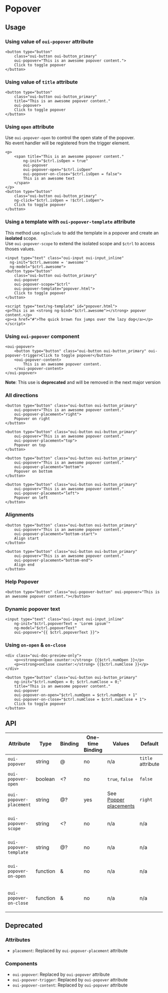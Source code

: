 # Popover

<component-status cx-design="complete" ux="rc"></component-status>

## Usage

### Using value of `oui-popover` attribute

```html:preview
<button type="button"
    class="oui-button oui-button_primary"
    oui-popover="This is an awesome popover content.">
    Click to toggle popover
</button>
```

### Using value of `title` attribute

```html:preview
<button type="button"
    class="oui-button oui-button_primary"
    title="This is an awesome popover content."
    oui-popover>
    Click to toggle popover
</button>
```

### Using `open` attribute

<oui-message type="info">
    Use <code class="oui-doc-codespan">oui-popover-open</code> to control the open state of the popover.<br />
    No event handler will be registered from the trigger element.
</oui-message>

```html:preview
<p>
    <span title="This is an awesome popover content."
        ng-init="$ctrl.isOpen = true"
        oui-popover
        oui-popover-open="$ctrl.isOpen"
        oui-popover-on-close="$ctrl.isOpen = false">
        This is an awesome text
    </span>
</p>
<button type="button"
    class="oui-button oui-button_primary"
    ng-click="$ctrl.isOpen = !$ctrl.isOpen">
    Click to toggle popover
</button>
```

### Using a template with `oui-popover-template` attribute

<oui-message type="warning">
    This method use <code class="oui-doc-codespan">ngInclude</code> to add the template in a popover and create an <strong>isolated</strong> scope.<br />
    Use <code class="oui-doc-codespan">oui-popover-scope</code> to extend the isolated scope and <code class="oui-doc-codespan">$ctrl</code> to access thoses values.
</oui-message>

```html:preview
<input type="text" class="oui-input oui-input_inline"
  ng-init="$ctrl.awesome = 'awesome'"
  ng-model="$ctrl.awesome">
<button type="button"
    class="oui-button oui-button_primary"
    oui-popover
    oui-popover-scope="$ctrl"
    oui-popover-template="popover.html">
    Click to toggle popover
</button>

<script type="text/ng-template" id="popover.html">
<p>This is an <strong ng-bind="$ctrl.awesome"></strong> popover content.</p>
<p><a href="#">The quick brown fox jumps over the lazy dog</a></p>
</script>
```

### Using `oui-popover` component

```html:preview
<oui-popover>
    <button type="button" class="oui-button oui-button_primary" oui-popover-trigger>Click to toggle popover</button>
    <oui-popover-content>
        This is an awesome popover content.
    </oui-popover-content>
</oui-popover>
```

**Note**: This use is **deprecated** and will be removed in the next major version

### All directions

```html:preview
<button type="button" class="oui-button oui-button_primary"
    oui-popover="This is an awesome popover content."
    oui-popover-placement="right">
    Popover on right
</button>

<button type="button" class="oui-button oui-button_primary"
    oui-popover="This is an awesome popover content."
    oui-popover-placement="top">
    Popover on top
</button>

<button type="button" class="oui-button oui-button_primary"
    oui-popover="This is an awesome popover content."
    oui-popover-placement="bottom">
    Popover on bottom
</button>

<button type="button" class="oui-button oui-button_primary"
    oui-popover="This is an awesome popover content."
    oui-popover-placement="left">
    Popover on left
</button>
```

### Alignments

```html:preview
<button type="button" class="oui-button oui-button_primary"
    oui-popover="This is an awesome popover content."
    oui-popover-placement="bottom-start">
    Align start
</button>

<button type="button" class="oui-button oui-button_primary"
    oui-popover="This is an awesome popover content."
    oui-popover-placement="bottom-end">
    Align end
</button>
```

### Help Popover

```html:preview
<button type="button" class="oui-popover-button" oui-popover="This is an awesome popover content."></button>
```

### Dynamic popover text

```html:preview
<input type="text" class="oui-input oui-input_inline"
    ng-init="$ctrl.popoverText = 'Lorem ipsum'"
    ng-model="$ctrl.popoverText"
    oui-popover="{{ $ctrl.popoverText }}">
```

### Using `on-open` & `on-close`

```html:preview
<div class="oui-doc-preview-only">
    <p><strong>onOpen counter:</strong> {{$ctrl.numOpen }}</p>
    <p><strong>onClose counter:</strong> {{$ctrl.numClose }}</p>
</div>

<button type="button" class="oui-button oui-button_primary"
    ng-init="$ctrl.numOpen = 0; $ctrl.numClose = 0;"
    title="This is an awesome popover content."
    oui-popover
    oui-popover-on-open="$ctrl.numOpen = $ctrl.numOpen + 1"
    oui-popover-on-close="$ctrl.numClose = $ctrl.numClose + 1">
    Click to toggle popover
</button>
```

## API

| Attribute                 | Type      | Binding   | One-time Binding  | Values                                                                                        | Default           | Description
| ----                      | ----      | ----      | ----              | ----                                                                                          | ----              | ----
| `oui-popover`             | string    | @         | no                | n/a                                                                                           | `title` attribute | popover content
| `oui-popover-open`        | boolean   | <?        | no                | `true`, `false`                                                                               | `false`           | open or close the popover
| `oui-popover-placement`   | string    | @?        | yes               | See [Popper placements](https://popper.js.org/popper-documentation.html#Popper.placements)    | `right`           | modifier for alignment
| `oui-popover-scope`       | string    | <?        | no                | n/a                                                                                           | n/a               | scope of the popover template
| `oui-popover-template`    | string    | @?        | no                | n/a                                                                                           | n/a               | id of the popover template
| `oui-popover-on-open`     | function  | &         | no                | n/a                                                                                           | n/a               | called when popover is opened
| `oui-popover-on-close`    | function  | &         | no                | n/a                                                                                           | n/a               | called when popover is closed

## Deprecated

### Attributes

* `placement`: Replaced by `oui-popover-placement` attribute

### Components

* `oui-popover`: Replaced by `oui-popover` attribute
* `oui-popover-trigger`: Replaced by `oui-popover` attribute
* `oui-popover-content`: Replaced by `oui-popover` attribute
